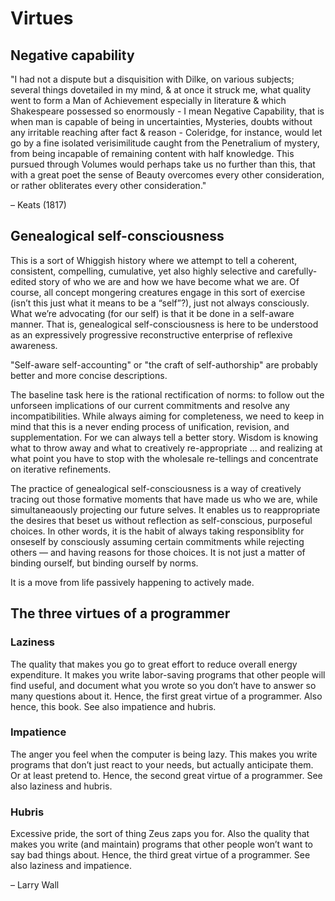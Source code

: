 Virtues
=======

## Negative capability

"I had not a dispute but a disquisition with Dilke, on various subjects; several things dovetailed in my mind, & at once it struck me, what quality went to form a Man of Achievement especially in literature & which Shakespeare possessed so enormously - I mean Negative Capability, that is when man is capable of being in uncertainties, Mysteries, doubts without any irritable reaching after fact & reason - Coleridge, for instance, would let go by a fine isolated verisimilitude caught from the Penetralium of mystery, from being incapable of remaining content with half knowledge. This pursued through Volumes would perhaps take us no further than this, that with a great poet the sense of Beauty overcomes every other consideration, or rather obliterates every other consideration."

– Keats (1817)


## Genealogical self-consciousness

This is a sort of Whiggish history where we attempt to tell a coherent, consistent, compelling, cumulative, yet also highly selective and carefully-edited story of who we are and how we have become what we are. Of course, all concept mongering creatures engage in this sort of exercise (isn’t this just what it means to be a “self”?), just not always consciously. What we’re advocating (for our self) is that it be done in a self-aware manner. That is, genealogical self-consciousness is here to be understood as an expressively progressive reconstructive enterprise of reflexive awareness.

"Self-aware self-accounting" or "the craft of self-authorship" are probably better and more concise descriptions.

The baseline task here is the rational rectification of norms: to follow out the unforseen implications of our current commitments and resolve any incompatibilities. While always aiming for completeness, we need to keep in mind that this is a never ending process of unification, revision, and supplementation. For we can always tell a better story. Wisdom is knowing what to throw away and what to creatively re-appropriate ... and realizing at what point you have to stop with the wholesale re-tellings and concentrate on iterative refinements.

The practice of genealogical self-consciousness is a way of creatively tracing out those formative moments that have made us who we are, while simultaneaously projecting our future selves. It enables us to reappropriate the desires that beset us without reflection as self-conscious, purposeful choices. In other words, it is the habit of always taking responsiblity for onseself by consciously assuming certain commitments while rejecting others — and having reasons for those choices. It is not just a matter of binding ourself, but binding ourself by norms.

It is a move from life passively happening to actively made.


## The three virtues of a programmer

### Laziness

The quality that makes you go to great effort to reduce overall energy expenditure. It makes you write labor-saving programs that other people will find useful, and document what you wrote so you don’t have to answer so many questions about it. Hence, the first great virtue of a programmer. Also hence, this book. See also impatience and hubris.

### Impatience

The anger you feel when the computer is being lazy. This makes you write programs that don’t just react to your needs, but actually anticipate them. Or at least pretend to. Hence, the second great virtue of a programmer. See also laziness and hubris.

### Hubris
Excessive pride, the sort of thing Zeus zaps you for. Also the quality that makes you write (and maintain) programs that other people won’t want to say bad things about. Hence, the third great virtue of a programmer. See also laziness and impatience.

– Larry Wall


